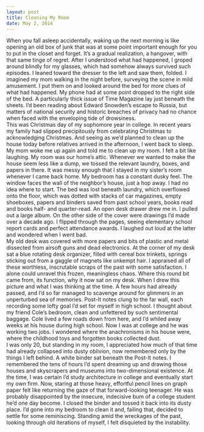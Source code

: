```yaml
---
layout: post
title: Cleaning My Room
date: May 2, 2014
---
```


When you fall asleep accidentally, waking up the next morning is like opening an old box of junk that was at some point important enough for you to put in the closet and forget. It’s a gradual realization, a hangover, with that same tinge of regret. After I understood what had happened, I groped around blindly for my glasses, which had somehow always survived such episodes. I leaned toward the dresser to the left and saw them, folded. I imagined my mom walking in the night before, surveying the scene in mild amusement. I put them on and looked around the bed for more clues of what had happened. My phone had at some point dropped to the right side of the bed. A particularly thick issue of Time Magazine lay just beneath the sheets. I’d been reading about Edward Snowden’s escape to Russia, but matters of national security and historic breaches of privacy had no chance when faced with the enveloping tide of drowsiness.
<br />
This was Christmas day of my sophomore year in college. In recent years my family had slipped precipitously from celebrating Christmas to acknowledging Christmas. And seeing as we’d planned to clean up the house today before relatives arrived in the afternoon, I went back to sleep. My mom woke me up again and told me to clean up my room. I felt a bit like laughing. My room was our home’s attic. Whenever we wanted to make the house seem less like a dump, we tossed the relevant laundry, boxes, and papers in there. It was messy enough that I stayed in my sister’s room whenever I came back home. My bedroom has a constant dusky feel. The window faces the wall of the neighbor’s house, just a hop away. I had no idea where to start. The bed was lost beneath laundry, which overflowed onto the floor, which was dotted with stacks of car magazines, empty shoeboxes, papers and binders saved from past school years, books read and books half- and quarter-read. An open desk drawer drew me in. I pulled out a large album. On the other side of the cover were drawings I’d made over a decade ago. I flipped through the pages, seeing elementary school report cards and perfect attendance awards. I laughed out loud at the latter and wondered when I went bad.
<br />
My old desk was covered with more papers and bits of plastic and metal dissected from airsoft guns and dead electronics. At the corner of my desk sat a blue rotating desk organizer, filled with cereal box trinkets, springs sticking out from a gaggle of magnets like unkempt hair. I appraised all of these worthless, inscrutable scraps of the past with some satisfaction. I alone could unravel this frozen, meaningless chaos. Where this round bit came from, its function, why it now sat on my desk. When I drew this picture and what I was thinking at the time. A few hours had already passed, and I’d so far managed to scavenge around for glimmers in an unperturbed sea of memories. Post-It notes clung to the far wall, each recording some lofty goal I’d set for myself in high school. I thought about my friend Cole’s bedroom, clean and unfettered by such sentimental baggage. Cole lived a few roads down from here, and I’d whiled away weeks at his house during high school. Now I was at college and he was working two jobs. I wondered where the anachronisms in his house were, where the childhood toys and forgotten books collected dust.
<br />
I was only 20, but standing in my room, I appreciated how much of that time had already collapsed into dusty oblivion, now remembered only by the things I left behind. A white binder sat beneath the Post-It notes. I remembered the tens of hours I’d spent dreaming up and drawing those houses and skyscrapers and museums into two-dimensional existence. At the time, I was certain I’d study architecture in college and eventually start my own firm. Now, staring at those heavy, effortful pencil lines on graph paper felt like returning the gaze of that forward-looking teenager. He was probably disappointed by the insecure, indecisive bum of a college student he’d one day become. I closed the binder and tossed it back into its dusty place. I’d gone into my bedroom to clean it and, failing that, decided to settle for some reminiscing. Standing amid the wreckages of the past, looking through old iterations of myself, I felt disquieted by the instability.
